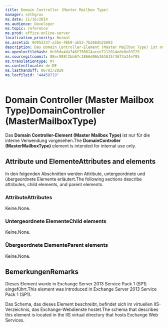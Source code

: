 ```yaml
---
title: Domain Controller (Master Mailbox Type)
manager: sethgros
ms.date: 11/16/2014
ms.audience: Developer
ms.topic: reference
ms.prod: office-online-server
localization_priority: Normal
ms.assetid: 9d952237-a3be-48b9-ab53-7b268db2b693
description: Das Domain Controller-Element (Master Mailbox Type) ist nur für die interne Verwendung vorgesehen.
ms.openlocfilehash: 0c05da4da746f756624acee7212014ede8e83729
ms.sourcegitcommit: 88ec988f2bb67c1866d06b361615f3674a24e795
ms.translationtype: MT
ms.contentlocale: de-DE
ms.lasthandoff: 06/03/2020
ms.locfileid: "44458719"
---
```

# <a name="domaincontroller-mastermailboxtype"></a><span data-ttu-id="b6cc6-103">Domain Controller (Master Mailbox Type)</span><span class="sxs-lookup"><span data-stu-id="b6cc6-103">DomainController (MasterMailboxType)</span></span>

<span data-ttu-id="b6cc6-104">Das **Domain Controller-Element (Master Mailbox Type)** ist nur für die interne Verwendung vorgesehen.</span><span class="sxs-lookup"><span data-stu-id="b6cc6-104">The **DomainController (MasterMailboxType)** element is intended for internal use only.</span></span> 

## <a name="attributes-and-elements"></a><span data-ttu-id="b6cc6-105">Attribute und Elemente</span><span class="sxs-lookup"><span data-stu-id="b6cc6-105">Attributes and elements</span></span>

<span data-ttu-id="b6cc6-106">In den folgenden Abschnitten werden Attribute, untergeordnete und übergeordnete Elemente erläutert.</span><span class="sxs-lookup"><span data-stu-id="b6cc6-106">The following sections describe attributes, child elements, and parent elements.</span></span>
  
### <a name="attributes"></a><span data-ttu-id="b6cc6-107">Attribute</span><span class="sxs-lookup"><span data-stu-id="b6cc6-107">Attributes</span></span>

<span data-ttu-id="b6cc6-108">Keine.</span><span class="sxs-lookup"><span data-stu-id="b6cc6-108">None.</span></span>
  
### <a name="child-elements"></a><span data-ttu-id="b6cc6-109">Untergeordnete Elemente</span><span class="sxs-lookup"><span data-stu-id="b6cc6-109">Child elements</span></span>

<span data-ttu-id="b6cc6-110">Keine.</span><span class="sxs-lookup"><span data-stu-id="b6cc6-110">None.</span></span>
  
### <a name="parent-elements"></a><span data-ttu-id="b6cc6-111">Übergeordnete Elemente</span><span class="sxs-lookup"><span data-stu-id="b6cc6-111">Parent elements</span></span>

<span data-ttu-id="b6cc6-112">Keine.</span><span class="sxs-lookup"><span data-stu-id="b6cc6-112">None.</span></span>
  
## <a name="remarks"></a><span data-ttu-id="b6cc6-113">Bemerkungen</span><span class="sxs-lookup"><span data-stu-id="b6cc6-113">Remarks</span></span>

<span data-ttu-id="b6cc6-114">Dieses Element wurde in Exchange Server 2013 Service Pack 1 (SP1) eingeführt.</span><span class="sxs-lookup"><span data-stu-id="b6cc6-114">This element was introduced in Exchange Server 2013 Service Pack 1 (SP1).</span></span>
  
<span data-ttu-id="b6cc6-115">Das Schema, das dieses Element beschreibt, befindet sich im virtuellen IIS-Verzeichnis, das Exchange-Webdienste hostet.</span><span class="sxs-lookup"><span data-stu-id="b6cc6-115">The schema that describes this element is located in the IIS virtual directory that hosts Exchange Web Services.</span></span>
  

